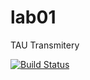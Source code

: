 # lab01

TAU Transmitery

[![Build Status](https://travis-ci.org/Wojakson/lab01.svg?branch=master)](https://travis-ci.org/Wojakson/lab01)
